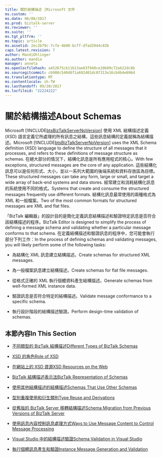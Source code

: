 ```yaml
---
title: 關於結構描述 |Microsoft 文件
ms.custom: ''
ms.date: 06/08/2017
ms.prod: biztalk-server
ms.reviewer: ''
ms.suite: ''
ms.tgt_pltfrm: ''
ms.topic: article
ms.assetid: 2ec2b79c-7cfe-4b00-bcff-dfad3944c83b
caps.latest.revision: 7
author: MandiOhlinger
ms.author: mandia
manager: anneta
ms.openlocfilehash: a452675cb11b13ae83f940ce10b09c72a622dc8b
ms.sourcegitcommit: cb908c540d8f1a692d01dc8f313e16cb4b4e696d
ms.translationtype: MT
ms.contentlocale: zh-TW
ms.lasthandoff: 09/20/2017
ms.locfileid: "22224222"
---
```

# <a name="about-schemas"></a><span data-ttu-id="4502a-102">關於結構描述</span><span class="sxs-lookup"><span data-stu-id="4502a-102">About Schemas</span></span>
<span data-ttu-id="4502a-103">Microsoft [!INCLUDE[btsBizTalkServerNoVersion](../includes/btsbiztalkservernoversion-md.md)] 使用 XML 結構描述定義 (XSD) 語言定義它所處理的所有訊息之結構，這些訊息結構的定義就稱為結構描述。</span><span class="sxs-lookup"><span data-stu-id="4502a-103">Microsoft [!INCLUDE[btsBizTalkServerNoVersion](../includes/btsbiztalkservernoversion-md.md)] uses the XML Schema definition (XSD) language to define the structure of all messages that it processes, and refers to these definitions of message structure as schemas.</span></span> <span data-ttu-id="4502a-104">在絕大部分的情況下，結構化訊息是所有應用程式的核心。</span><span class="sxs-lookup"><span data-stu-id="4502a-104">With few exceptions, structured messages are the core of any application.</span></span> <span data-ttu-id="4502a-105">這些結構化訊息可以是任何形式、大小，並以一系列大範圍的後端系統和資料存放區為目標。</span><span class="sxs-lookup"><span data-stu-id="4502a-105">These structured messages can take any form, large or small, and target a wide array of back-end systems and data stores.</span></span> <span data-ttu-id="4502a-106">經常建立和消耗結構化訊息的系統使用不同的格式。</span><span class="sxs-lookup"><span data-stu-id="4502a-106">Systems that create and consume the structured messages frequently use different formats.</span></span> <span data-ttu-id="4502a-107">結構化訊息最常使用的兩種格式為 XML 和一般檔案。</span><span class="sxs-lookup"><span data-stu-id="4502a-107">Two of the most common formats for structured messages are XML and flat files.</span></span>  
  
 <span data-ttu-id="4502a-108">「BizTalk 編輯器」的設計目的是簡化定義訊息結構描述和驗證特定訊息是否符合該結構描述的程序。</span><span class="sxs-lookup"><span data-stu-id="4502a-108">BizTalk Editor is designed to simplify the process of defining a message schema and validating whether a particular message conforms to that schema.</span></span> <span data-ttu-id="4502a-109">在定義結構描述和驗證訊息的程序中，您可能會執行部分下列工作：</span><span class="sxs-lookup"><span data-stu-id="4502a-109">In the process of defining schemas and validating messages, you will likely perform some of the following tasks:</span></span>  
  
-   <span data-ttu-id="4502a-110">為結構化 XML 訊息建立結構描述。</span><span class="sxs-lookup"><span data-stu-id="4502a-110">Create schemas for structured XML messages.</span></span>  
  
-   <span data-ttu-id="4502a-111">為一般檔案訊息建立結構描述。</span><span class="sxs-lookup"><span data-stu-id="4502a-111">Create schemas for flat file messages.</span></span>  
  
-   <span data-ttu-id="4502a-112">從格式正確的 XML 執行個體資料產生結構描述。</span><span class="sxs-lookup"><span data-stu-id="4502a-112">Generate schemas from well-formed XML instance data.</span></span>  
  
-   <span data-ttu-id="4502a-113">驗證訊息是否符合特定的結構描述。</span><span class="sxs-lookup"><span data-stu-id="4502a-113">Validate message conformance to a specific schema.</span></span>  
  
-   <span data-ttu-id="4502a-114">執行設計階段的結構描述驗證。</span><span class="sxs-lookup"><span data-stu-id="4502a-114">Perform design-time validation of schemas.</span></span>  
  
## <a name="in-this-section"></a><span data-ttu-id="4502a-115">本節內容</span><span class="sxs-lookup"><span data-stu-id="4502a-115">In This Section</span></span>  
  
-   [<span data-ttu-id="4502a-116">不同類型的 BizTalk 結構描述</span><span class="sxs-lookup"><span data-stu-id="4502a-116">Different Types of BizTalk Schemas</span></span>](../core/different-types-of-biztalk-schemas.md)  
  
-   [<span data-ttu-id="4502a-117">XSD 的角色</span><span class="sxs-lookup"><span data-stu-id="4502a-117">Role of XSD</span></span>](../core/role-of-xsd.md)  
  
-   [<span data-ttu-id="4502a-118">在網站上的 XSD 資源</span><span class="sxs-lookup"><span data-stu-id="4502a-118">XSD Resources on the Web</span></span>](../core/xsd-resources-on-the-web.md)  
  
-   [<span data-ttu-id="4502a-119">BizTalk 結構描述表示法</span><span class="sxs-lookup"><span data-stu-id="4502a-119">BizTalk Representation of Schemas</span></span>](../core/biztalk-representation-of-schemas.md)  
  
-   [<span data-ttu-id="4502a-120">使用其他結構描述的結構描述</span><span class="sxs-lookup"><span data-stu-id="4502a-120">Schemas That Use Other Schemas</span></span>](../core/schemas-that-use-other-schemas.md)  
  
-   [<span data-ttu-id="4502a-121">型別重複使用和衍生類別</span><span class="sxs-lookup"><span data-stu-id="4502a-121">Type Reuse and Derivations</span></span>](../core/type-reuse-and-derivations.md)  
  
-   [<span data-ttu-id="4502a-122">從舊版的 BizTalk Server 移轉結構描述</span><span class="sxs-lookup"><span data-stu-id="4502a-122">Schema Migration from Previous Versions of BizTalk Server</span></span>](../core/schema-migration-from-previous-versions-of-biztalk-server.md)  
  
-   [<span data-ttu-id="4502a-123">使用訊息內容控制訊息處理方式</span><span class="sxs-lookup"><span data-stu-id="4502a-123">Ways to Use Message Content to Control Message Processing</span></span>](../core/ways-to-use-message-content-to-control-message-processing.md)  
  
-   [<span data-ttu-id="4502a-124">Visual Studio 中的結構描述驗證</span><span class="sxs-lookup"><span data-stu-id="4502a-124">Schema Validation in Visual Studio</span></span>](../core/schema-validation-in-visual-studio.md)  
  
-   [<span data-ttu-id="4502a-125">執行個體訊息產生和驗證</span><span class="sxs-lookup"><span data-stu-id="4502a-125">Instance Message Generation and Validation</span></span>](../core/instance-message-generation-and-validation.md)